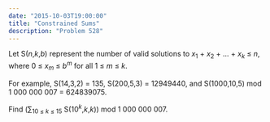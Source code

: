 ```yaml
---
date: "2015-10-03T19:00:00"
title: "Constrained Sums"
description: "Problem 528"
---
```


<p>Let S(<var>n</var>,<var>k</var>,<var>b</var>) represent the number of valid solutions to <var>x</var><sub>1</sub> + <var>x</var><sub>2</sub> + ... + <var>x</var><sub><var>k</var></sub> ≤ <var>n</var>, where 0 ≤ <var>x</var><sub><var>m</var></sub> ≤ <var>b</var><sup><var>m</var></sup> for all 1 ≤ <var>m</var> ≤ <var>k</var>.</p>
<p>For example, S(14,3,2) = 135, S(200,5,3) = 12949440, and S(1000,10,5) mod 1 000 000 007 = 624839075.</p>
<p>Find (∑<sub>10 ≤ <var>k</var> ≤ 15</sub> S(10<sup><var>k</var></sup>,<var>k</var>,<var>k</var>)) mod 1 000 000 007.</p>

